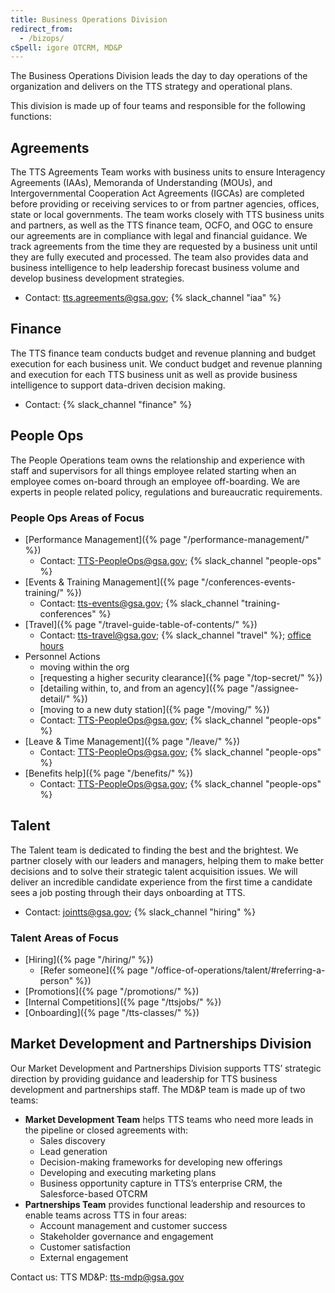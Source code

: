 ```yaml
---
title: Business Operations Division
redirect_from:
  - /bizops/
cSpell: igore OTCRM, MD&P
---
```


The Business Operations Division leads the day to day operations of the
organization and delivers on the TTS strategy and operational plans.

This division is made up of four teams and responsible for the following
functions:

## Agreements

The TTS Agreements Team works with business units to ensure Interagency
Agreements (IAAs), Memoranda of Understanding (MOUs), and Intergovernmental
Cooperation Act Agreements (IGCAs) are completed before providing or receiving
services to or from partner agencies, offices, state or local governments. The
team works closely with TTS business units and partners, as well as the TTS
finance team, OCFO, and OGC to ensure our agreements are in compliance with
legal and financial guidance. We track agreements from the time they are
requested by a business unit until they are fully executed and processed. The
team also provides data and business intelligence to help leadership forecast
business volume and develop business development strategies.

- Contact: tts.agreements@gsa.gov; {% slack_channel "iaa" %}

## Finance

The TTS finance team conducts budget and revenue planning and budget execution
for each business unit. We conduct budget and revenue planning and execution for
each TTS business unit as well as provide business intelligence to support
data-driven decision making.

- Contact: {% slack_channel "finance" %}

## People Ops

The People Operations team owns the relationship and experience with staff and
supervisors for all things employee related starting when an employee comes
on-board through an employee off-boarding. We are experts in people related
policy, regulations and bureaucratic requirements.

### People Ops Areas of Focus

- [Performance Management]({% page "/performance-management/" %})
  - Contact: TTS-PeopleOps@gsa.gov; {% slack_channel "people-ops" %}
- [Events & Training Management]({% page "/conferences-events-training/" %})
  - Contact: tts-events@gsa.gov; {% slack_channel "training-conferences" %}
- [Travel]({% page "/travel-guide-table-of-contents/" %})
  - Contact: tts-travel@gsa.gov; {% slack_channel "travel" %};
    [office hours](https://calendar.google.com/calendar/u/0/selfsched?cid=ZGplbWlsYS5tY2NyYXlAZ3NhLmdvdg)
- Personnel Actions
  - moving within the org
  - [requesting a higher security clearance]({% page "/top-secret/" %})
  - [detailing within, to, and from an agency]({% page "/assignee-detail/" %})
  - [moving to a new duty station]({% page "/moving/" %})
  - Contact: TTS-PeopleOps@gsa.gov; {% slack_channel "people-ops" %}
- [Leave & Time Management]({% page "/leave/" %})
  - Contact: TTS-PeopleOps@gsa.gov; {% slack_channel "people-ops" %}
- [Benefits help]({% page "/benefits/" %})
  - Contact: TTS-PeopleOps@gsa.gov; {% slack_channel "people-ops" %}

## Talent

The Talent team is dedicated to finding the best and the brightest. We partner
closely with our leaders and managers, helping them to make better decisions and
to solve their strategic talent acquisition issues. We will deliver an
incredible candidate experience from the first time a candidate sees a job
posting through their days onboarding at TTS.

- Contact: jointts@gsa.gov; {% slack_channel "hiring" %}

### Talent Areas of Focus

- [Hiring]({% page "/hiring/" %})
  - [Refer
    someone]({% page "/office-of-operations/talent/#referring-a-person" %})
- [Promotions]({% page "/promotions/" %})
- [Internal Competitions]({% page "/ttsjobs/" %})
- [Onboarding]({% page "/tts-classes/" %})

## Market Development and Partnerships Division
Our Market Development and Partnerships Division supports TTS’ strategic direction by providing guidance and leadership for TTS business development and partnerships staff. The MD&P team is made up of two teams:
- **Market Development Team** helps TTS teams who need more leads in the pipeline or closed agreements with:
  - Sales discovery
  - Lead generation
  - Decision-making frameworks for developing new offerings
  - Developing and executing marketing plans
  - Business opportunity capture in TTS’s enterprise CRM, the Salesforce-based OTCRM
- **Partnerships Team** provides functional leadership and resources to enable teams across TTS in four areas:
  - Account management and customer success
  - Stakeholder governance and engagement
  - Customer satisfaction
  - External engagement

Contact us: TTS MD&P: [tts-mdp@gsa.gov](mailto:tts-mdp@gsa.gov)


